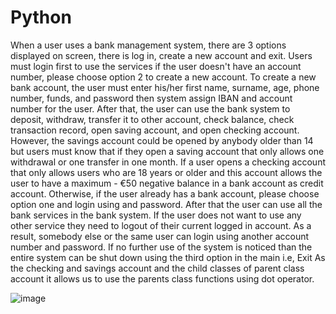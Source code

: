 # Python
When a user uses a bank management system, there are 3 options displayed on screen,
there is log in, create a new account and exit. Users must login first to use the services if the
user doesn't have an account number, please choose option 2 to create a new account. To
create a new bank account, the user must enter his/her first name, surname, age, phone
number, funds, and password then system assign IBAN and account number for the user.
After that, the user can use the bank system to deposit, withdraw, transfer it to other account,
check balance, check transaction record, open saving account, and open checking account.
However, the savings account could be opened by anybody older than 14 but users must
know that if they open a saving account that only allows one withdrawal or one transfer in one
month. If a user opens a checking account that only allows users who are 18 years or older
and this account allows the user to have a maximum - €50 negative balance in a bank account
as credit account. Otherwise, if the user already has a bank account, please choose option
one and login using and password. After that the user can use all the bank services in the
bank system. If the user does not want to use any other service they need to logout of their
current logged in account. As a result, somebody else or the same user can login using
another account number and password. If no further use of the system is noticed than the
entire system can be shut down using the third option in the main i.e, Exit
As the checking and savings account and the child classes of parent class account it
allows us to use the parents class functions using dot operator.

![image](https://user-images.githubusercontent.com/79542266/160455774-b63af0e3-399b-44d9-81c6-22255bc13a5c.png)
